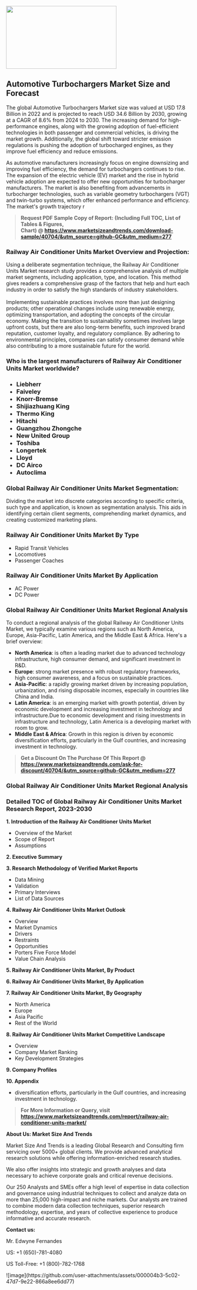 <p><img class="alignnone size-medium wp-image-20088" src="https://ffe5etoiles.com/wp-content/uploads/2024/12/MST1-300x171.png" alt="" width="300" height="171" /></p><h2>Automotive Turbochargers Market Size and Forecast</h2><p>The global Automotive Turbochargers Market size was valued at USD 17.8 Billion in 2022 and is projected to reach USD 34.6 Billion by 2030, growing at a CAGR of 8.6% from 2024 to 2030. The increasing demand for high-performance engines, along with the growing adoption of fuel-efficient technologies in both passenger and commercial vehicles, is driving the market growth. Additionally, the global shift toward stricter emission regulations is pushing the adoption of turbocharged engines, as they improve fuel efficiency and reduce emissions.</p><p>As automotive manufacturers increasingly focus on engine downsizing and improving fuel efficiency, the demand for turbochargers continues to rise. The expansion of the electric vehicle (EV) market and the rise in hybrid vehicle adoption are expected to offer new opportunities for turbocharger manufacturers. The market is also benefiting from advancements in turbocharger technologies, such as variable geometry turbochargers (VGT) and twin-turbo systems, which offer enhanced performance and efficiency. The market's growth trajectory r</p><blockquote id="" class=""><strong>Request PDF Sample Copy of Report: (Including Full TOC, List of Tables &amp; Figures, Chart)&nbsp;@&nbsp;<strong><a href="https://www.marketsizeandtrends.com/download-sample/40704/&utm_source=github-GC&utm_medium=277" target="_blank">https://www.marketsizeandtrends.com/download-sample/40704/&utm_source=github-GC&utm_medium=277</a></strong></strong></blockquote><h3 id="" class="">Railway Air Conditioner Units Market&nbsp;Overview and Projection:</h3><p id="" class="">Using a deliberate segmentation technique, the Railway Air Conditioner Units Market research study provides a comprehensive analysis of multiple market segments, including application, type, and location. This method gives readers a comprehensive grasp of the factors that help and hurt each industry in order to satisfy the high standards of industry stakeholders. <br /> <br />Implementing sustainable practices involves more than just designing products; other operational changes include using renewable energy, optimizing transportation, and adopting the concepts of the circular economy. Making the transition to sustainability sometimes involves large upfront costs, but there are also long-term benefits, such improved brand reputation, customer loyalty, and regulatory compliance. By adhering to environmental principles, companies can satisfy consumer demand while also contributing to a more sustainable future for the world.</p><h3 id="" class="">Who is the largest manufacturers of&nbsp;Railway Air Conditioner Units Market worldwide?</h3><h3 class=""><p><ul><li>Liebherr </li><li> Faiveley </li><li> Knorr-Bremse </li><li> Shijiazhuang King </li><li> Thermo King </li><li> Hitachi </li><li> Guangzhou Zhongche </li><li> New United Group </li><li> Toshiba </li><li> Longertek </li><li> Lloyd </li><li> DC Airco </li><li> Autoclima</li></ul></p></h3><h3 id="" class="">Global&nbsp;Railway Air Conditioner Units Market Segmentation:</h3><p id="" class="">Dividing the market into discrete categories according to specific criteria, such type and application, is known as segmentation analysis. This aids in identifying certain client segments, comprehending market dynamics, and creating customized marketing plans.</p><h3 id="" class="">Railway Air Conditioner Units Market&nbsp;By Type</h3><p><p><ul><li>Rapid Transit Vehicles </li><li> Locomotives </li><li> Passenger Coaches</p></li></ul></p></p><h3 id="" class="">Railway Air Conditioner Units Market&nbsp;By Application</h3><p class=""><p><ul><li>AC Power </li><li> DC Power</li></ul></p></p><h3 id="" class="">Global Railway Air Conditioner Units Market Regional Analysis</h3><p id="" class="">To conduct a regional analysis of the global Railway Air Conditioner Units Market, we typically examine various regions such as North America, Europe, Asia-Pacific, Latin America, and the Middle East &amp; Africa. Here's a brief overview:</p><ul><li><strong>North America</strong>: is often a leading market due to advanced technology infrastructure, high consumer demand, and significant investment in R&amp;D.</li><li><strong>Europe</strong>: strong market presence with robust regulatory frameworks, high consumer awareness, and a focus on sustainable practices.</li><li><strong>Asia-Pacific</strong>: a rapidly growing market driven by increasing population, urbanization, and rising disposable incomes, especially in countries like China and India.</li><li><strong>Latin America</strong>: is an emerging market with growth potential, driven by economic development and increasing investment in technology and infrastructure.Due to economic development and rising investments in infrastructure and technology, Latin America is a developing market with room to grow.</li><li><strong>Middle East &amp; Africa</strong>: Growth in this region is driven by economic diversification efforts, particularly in the Gulf countries, and increasing investment in technology.</li></ul><blockquote id="" class=""><strong>Get a Discount On The Purchase Of This Report @ <strong><a href="https://www.marketsizeandtrends.com/ask-for-discount/40704/&utm_source=github-GC&utm_medium=277" target="_blank">https://www.marketsizeandtrends.com/ask-for-discount/40704/&utm_source=github-GC&utm_medium=277</a></strong></strong></blockquote><h3 id="" class="">Global Railway Air Conditioner Units Market Regional Analysis</h3><h3 id="" class="">Detailed TOC of Global Railway Air Conditioner Units Market Research Report, 2023-2030</h3><p id="" class=""><strong>1. Introduction of the Railway Air Conditioner Units Market</strong></p><ul><li>Overview of the Market</li><li>Scope of Report</li><li>Assumptions</li></ul><p id="" class=""><strong>2. Executive Summary</strong></p><p id="" class=""><strong>3. Research Methodology of Verified Market Reports</strong></p><ul><li>Data Mining</li><li>Validation</li><li>Primary Interviews</li><li>List of Data Sources</li></ul><p id="" class=""><strong>4. Railway Air Conditioner Units Market Outlook</strong></p><ul><li>Overview</li><li>Market Dynamics</li><li>Drivers</li><li>Restraints</li><li>Opportunities</li><li>Porters Five Force Model</li><li>Value Chain Analysis</li></ul><p id="" class=""><strong>5. Railway Air Conditioner Units Market, By Product</strong></p><p id="" class=""><strong>6. Railway Air Conditioner Units Market, By Application</strong></p><p id="" class=""><strong>7. Railway Air Conditioner Units Market, By Geography</strong></p><ul><li>North America</li><li>Europe</li><li>Asia Pacific</li><li>Rest of the World</li></ul><p id="" class=""><strong>8. Railway Air Conditioner Units Market Competitive Landscape</strong></p><ul><li>Overview</li><li>Company Market Ranking</li><li>Key Development Strategies</li></ul><p id="" class=""><strong>9. Company Profiles</strong></p><p id="" class=""><strong>10. Appendix</strong></p><ul><li>diversification efforts, particularly in the Gulf countries, and increasing investment in technology.</li></ul><blockquote id="" class=""><strong>For More Information or Query, visit <strong><strong><a href="https://www.marketsizeandtrends.com/report/railway-air-conditioner-units-market/" target="_blank">https://www.marketsizeandtrends.com/report/railway-air-conditioner-units-market/</a></strong></strong></strong></blockquote><p id="" class=""><strong>About Us: Market Size And Trends</strong></p><p id="" class="">Market Size And Trends is a leading Global Research and Consulting firm servicing over 5000+ global clients. We provide advanced analytical research solutions while offering information-enriched research studies.</p><p id="" class="">We also offer insights into strategic and growth analyses and data necessary to achieve corporate goals and critical revenue decisions.</p><p id="" class="">Our 250 Analysts and SMEs offer a high level of expertise in data collection and governance using industrial techniques to collect and analyze data on more than 25,000 high-impact and niche markets. Our analysts are trained to combine modern data collection techniques, superior research methodology, expertise, and years of collective experience to produce informative and accurate research.</p><p id="" class=""><strong>Contact us:</strong></p><p id="" class="">Mr. Edwyne Fernandes</p><p id="" class="">US: +1 (650)-781-4080</p><p id="" class="">US Toll-Free: +1 (800)-782-1768</p>
![image](https://github.com/user-attachments/assets/000004b3-5c02-47d7-9e22-866a8ee6dd77)
